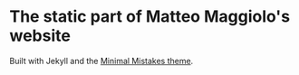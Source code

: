 # The static part of Matteo Maggiolo's website
Built with Jekyll and the [Minimal Mistakes theme](https://mmistakes.github.io/minimal-mistakes/).

